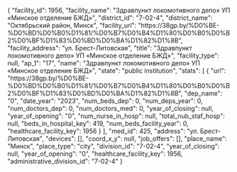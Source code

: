 {
    "facility_id": 1956,
    "facility_name": "Здравпункт локомотивного депо» УП «Минское отделение БЖД»",
    "district_id": "7-02-4",
    "district_name": "Октябрьский район, Минск",
    "facility_url": "https:\/\/38gp.by\/%D0%BE-%D0%BD%D0%B0%D1%81\/%D0%B7%D0%B4%D1%80%D0%B0%D0%B2%D0%BF%D1%83%D0%BD%D0%BA%D1%82%D1%8B",
    "facility_address": "ул. Брест-Литовская",
    "title": "Здравпункт локомотивного депо» УП «Минское отделение БЖД»",
    "facility_type": null,
    "ap_1": "17",
    "name": "Здравпункт локомотивного депо» УП «Минское отделение БЖД»",
    "state": "public institution",
    "stats": [
        {
            "url": "https:\/\/38gp.by\/%D0%BE-%D0%BD%D0%B0%D1%81\/%D0%B7%D0%B4%D1%80%D0%B0%D0%B2%D0%BF%D1%83%D0%BD%D0%BA%D1%82%D1%8B",
            "dep_name": "0",
            "date_year": "2023",
            "num_beds_dep": 0,
            "num_deps_year": 0,
            "num_doctors_dep": 0,
            "num_doctors_med": 0,
            "year_of_closing": null,
            "year_of_opening": "0",
            "num_nurse_in_hosp": null,
            "total_nub_staf_hosp": null,
            "beds_in_hospital_key": 419,
            "num_beds_facility_year": 0,
            "healthcare_facility_key": 1956
        }
    ],
    "med_id": 425,
    "address": "ул. Брест-Литовская",
    "devices": [],
    "coord_x_y": null,
    "job_offers": [],
    "place_name": "Минск",
    "place_type": "city",
    "division_id": "7-02-4",
    "year_of_closing": null,
    "year_of_opening": "0",
    "healthcare_facility_key": 1956,
    "administrative_division_id": "7-02-4"
}